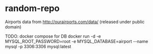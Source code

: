 # random-repo

Airports data from http://ourairports.com/data/ (released under public domain)


TODO:
docker compose for DB
docker run -d -e MYSQL_ROOT_PASSWORD=root -e MYSQL_DATABASE=airport --name mysql -p 3306:3306 mysql:latest
